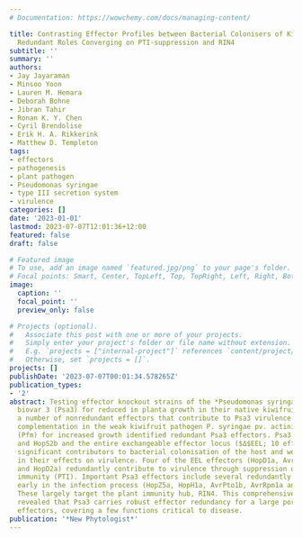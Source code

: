 ```yaml
---
# Documentation: https://wowchemy.com/docs/managing-content/

title: Contrasting Effector Profiles between Bacterial Colonisers of Kiwifruit Reveal
  Redundant Roles Converging on PTI-suppression and RIN4
subtitle: ''
summary: ''
authors:
- Jay Jayaraman
- Minsoo Yoon
- Lauren M. Hemara
- Deborah Bohne
- Jibran Tahir
- Ronan K. Y. Chen
- Cyril Brendolise
- Erik H. A. Rikkerink
- Matthew D. Templeton
tags:
- effectors
- pathogenesis
- plant pathogen
- Pseudomonas syringae
- type III secretion system
- virulence
categories: []
date: '2023-01-01'
lastmod: 2023-07-07T12:01:36+12:00
featured: false
draft: false

# Featured image
# To use, add an image named `featured.jpg/png` to your page's folder.
# Focal points: Smart, Center, TopLeft, Top, TopRight, Left, Right, BottomLeft, Bottom, BottomRight.
image:
  caption: ''
  focal_point: ''
  preview_only: false

# Projects (optional).
#   Associate this post with one or more of your projects.
#   Simply enter your project's folder or file name without extension.
#   E.g. `projects = ["internal-project"]` references `content/project/deep-learning/index.md`.
#   Otherwise, set `projects = []`.
projects: []
publishDate: '2023-07-07T00:01:34.578265Z'
publication_types:
- '2'
abstract: Testing effector knockout strains of the *Pseudomonas syringae* pv. *actinidiae*
  biovar 3 (Psa3) for reduced in planta growth in their native kiwifruit host revealed
  a number of nonredundant effectors that contribute to Psa3 virulence. Conversely,
  complementation in the weak kiwifruit pathogen P. syringae pv. actinidifoliorum
  (Pfm) for increased growth identified redundant Psa3 effectors. Psa3 effectors hopAZ1a
  and HopS2b and the entire exchangeable effector locus ($Δ$EEL; 10 effectors) were
  significant contributors to bacterial colonisation of the host and were additive
  in their effects on virulence. Four of the EEL effectors (HopD1a, AvrB2b, HopAW1a
  and HopD2a) redundantly contribute to virulence through suppression of pattern-triggered
  immunity (PTI). Important Psa3 effectors include several redundantly required effectors
  early in the infection process (HopZ5a, HopH1a, AvrPto1b, AvrRpm1a and HopF1e).
  These largely target the plant immunity hub, RIN4. This comprehensive effector profiling
  revealed that Psa3 carries robust effector redundancy for a large portion of its
  effectors, covering a few functions critical to disease.
publication: '*New Phytologist*'
---
```

